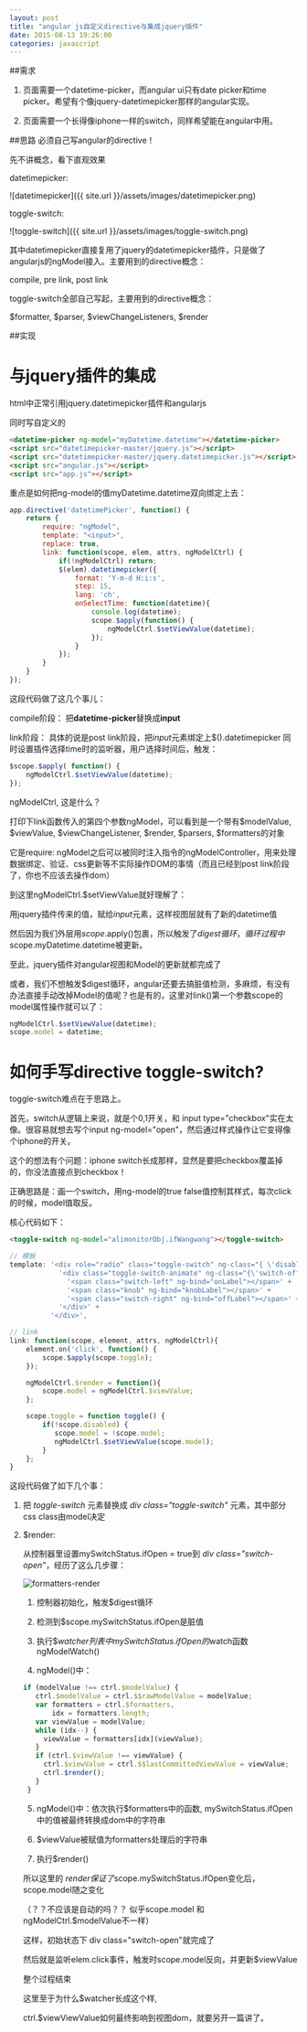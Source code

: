 ```yaml
---
layout: post
title: "angular js自定义directive与集成jquery插件"
date: 2015-08-13 19:26:00
categories: javascript
---
```

##需求
1. 页面需要一个datetime-picker，而angular ui只有date picker和time picker。希望有个像jquery-datetimepicker那样的angular实现。

2. 页面需要一个长得像iphone一样的switch，同样希望能在angular中用。

##思路
必须自己写angular的directive！

先不讲概念，看下直观效果

datetimepicker:

![datetimepicker]({{ site.url }}/assets/images/datetimepicker.png)

toggle-switch:

![toggle-switch]({{ site.url }}/assets/images/toggle-switch.png)

其中datetimepicker直接复用了jquery的datetimepicker插件，只是做了angularjs的ngModel接入。主要用到的directive概念：

compile, pre link, post link

toggle-switch全部自己写起，主要用到的directive概念：

$formatter, $parser, $viewChangeListeners, $render

##实现

# 与jquery插件的集成

html中正常引用jquery.datetimepicker插件和angularjs

同时写自定义的<datetime-picker>

```html
<datetime-picker ng-model="myDatetime.datetime"></datetime-picker>
<script src="datetimepicker-master/jquery.js"></script>
<script src="datetimepicker-master/jquery.datetimepicker.js"></script>
<script src="angular.js"></script>
<script src="app.js"></script>
```
重点是如何把ng-model的值myDatetime.datetime双向绑定上去：

```javascript
app.directive('datetimePicker', function() {
    return {
        require: "ngModel",
        template: "<input>",
        replace: true,
        link: function(scope, elem, attrs, ngModelCtrl) {
            if(!ngModelCtrl) return;
            $(elem).datetimepicker({
                format: 'Y-m-d H:i:s',
                step: 15,
                lang: 'ch',
                onSelectTime: function(datetime){
                    console.log(datetime);
                    scope.$apply(function() {
                        ngModelCtrl.$setViewValue(datetime);
                    });
                }
            });
        }
    }
});
```

这段代码做了这几个事儿：

compile阶段：
把**datetime-picker**替换成**input**

link阶段：
具体的说是post link阶段，把*input*元素绑定上$().datetimepicker
同时设置插件选择time时的监听器，用户选择时间后，触发：

```javascript
$scope.$apply( function() {
    ngModelCtrl.$setViewValue(datetime);
});
```

ngModelCtrl, 这是什么？

打印下link函数传入的第四个参数ngModel，可以看到是一个带有$modelValue, $viewValue, $viewChangeListener, $render, $parsers, $formatters的对象

它是require: ngModel之后可以被同时注入指令的ngModelController，用来处理数据绑定、验证、css更新等不实际操作DOM的事情（而且已经到post link阶段了，你也不应该去操作dom）

到这里ngModelCtrl.$setViewValue就好理解了：

用jquery插件传来的值，赋给*input*元素，这样视图层就有了新的datetime值

然后因为我们外层用$scope.$apply()包裹，所以触发了$digest循环，循环过程中$scope.myDatetime.datetime被更新。

至此，jquery插件对angular视图和Model的更新就都完成了

或者，我们不想触发$digest循环，angular还要去搞脏值检测，多麻烦，有没有办法直接手动改掉Model的值呢？也是有的，这里对link()第一个参数scope的model属性操作就可以了：

```javascript
ngModelCtrl.$setViewValue(datetime);
scope.model = datetime;
```

# 如何手写directive toggle-switch?

toggle-switch难点在于思路上。

首先，switch从逻辑上来说，就是个0,1开关，和 input type="checkbox"实在太像。很容易就想去写个input ng-model="open"，然后通过样式操作让它变得像个iphone的开关。

这个的想法有个问题：iphone switch长成那样，显然是要把checkbox覆盖掉的，你没法直接点到checkbox！

正确思路是：画一个switch，用ng-model的true false值控制其样式，每次click的时候，model值取反。

核心代码如下：

```html
<toggle-switch ng-model="alimonitorObj.ifWangwang"></toggle-switch>
```

```javascript
// 模板
template: '<div role="radio" class="toggle-switch" ng-class="{ \'disabled\': disabled }">' +
            '<div class="toggle-switch-animate" ng-class="{\'switch-off\': !model, \'switch-on\': model}">' +
              '<span class="switch-left" ng-bind="onLabel"></span>' +
              '<span class="knob" ng-bind="knobLabel"></span>' +
              '<span class="switch-right" ng-bind="offLabel"></span>' +
            '</div>' +
          '</div>',

// link
link: function(scope, element, attrs, ngModelCtrl){
    element.on('click', function() {
        scope.$apply(scope.toggle);
    });

    ngModelCtrl.$render = function(){
        scope.model = ngModelCtrl.$viewValue;
    };

    scope.toggle = function toggle() {
        if(!scope.disabled) {
           scope.model = !scope.model;
           ngModelCtrl.$setViewValue(scope.model);
        }
    };
}
```
这段代码做了如下几个事：

1. 把 *toggle-switch* 元素替换成 *div class="toggle-switch"* 元素，其中部分css class由model决定

2. $render: 

   从控制器里设置mySwitchStatus.ifOpen = true到 *div class="switch-open"*，经历了这么几步骤：

   ![formatters-render]({{site.url}}/assets/images/formatters-render.png)

   1. 控制器初始化，触发$digest循环

   2. 检测到$scope.mySwitchStatus.ifOpen是脏值

   3. 执行$$watcher列表中 mySwitchStatus.ifOpen的$watch函数ngModelWatch()

   4. ngModel()中：
   
   ```javascript
   if (modelValue !== ctrl.$modelValue) {
      ctrl.$modelValue = ctrl.$$rawModelValue = modelValue;
      var formatters = ctrl.$formatters,
          idx = formatters.length;
      var viewValue = modelValue;
      while (idx--) {
        viewValue = formatters[idx](viewValue);
      }
      if (ctrl.$viewValue !== viewValue) {
        ctrl.$viewValue = ctrl.$$lastCommittedViewValue = viewValue;
        ctrl.$render();
      }
    }
   ```

   5. ngModel()中：依次执行$formatters中的函数, mySwitchStatus.ifOpen中的值被最终转换成dom中的字符串

   6. $viewValue被赋值为formatters处理后的字符串

   7. 执行$render()

   所以这里的 $render保证了$scope.mySwitchStatus.ifOpen变化后，scope.model随之变化

   （？？不应该是自动的吗？？ 似乎scope.model 和 ngModelCtrl.$modelValue不一样）

   这样，初始状态下 div class="switch-open"就完成了

   然后就是监听elem.click事件，触发时scope.model反向，并更新$viewValue

   整个过程结束

   这里至于为什么$watcher长成这个样, 

   ctrl.$viewViewValue如何最终影响到视图dom，就要另开一篇讲了。